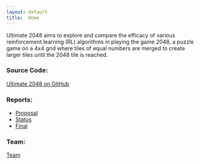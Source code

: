 ```yaml
---
layout: default
title:  Home
---
```


Ultimate 2048 aims to explore and compare the efficacy of various reinforcement learning (RL) algorithms in playing the game 2048, a puzzle game on a 4x4 grid where tiles of equal numbers are merged to create larger tiles until the 2048 tile is reached.

<h3>
Source Code:
</h3>

[Ultimate 2048 on GitHub](https://github.com/AnthonyCusi/ultimate-2048)

<h3>
Reports:
</h3>

- [Proposal](proposal.html)
- [Status](status.html)
- [Final](final.html)

<h3>
Team:
</h3>

[Team](team.html)